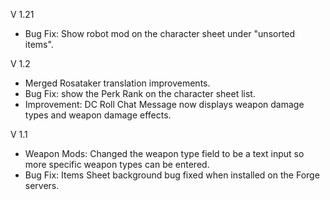 V 1.21

-   Bug Fix: Show robot mod on the character sheet under "unsorted items".

V 1.2

-   Merged Rosataker translation improvements.
-   Bug Fix: show the Perk Rank on the character sheet list.
-   Improvement: DC Roll Chat Message now displays weapon damage types and weapon damage effects.

V 1.1

-   Weapon Mods: Changed the weapon type field to be a text input so more specific weapon types can be entered.
-   Bug Fix: Items Sheet background bug fixed when installed on the Forge servers.
